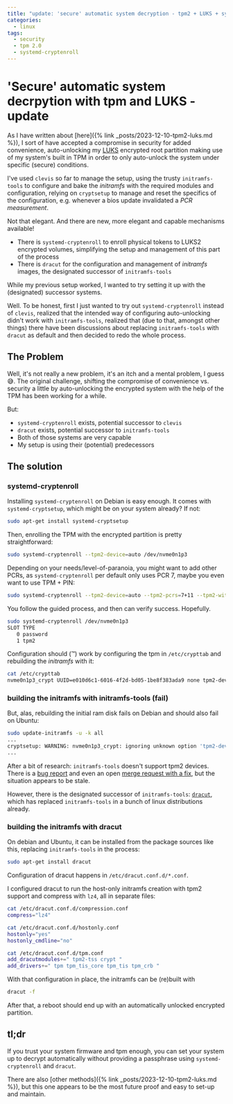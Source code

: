 ```yaml
---
title: "update: 'secure' automatic system decryption - tpm2 + LUKS + systemd-cryptenroll"
categories:
  - linux
tags:
  - security
  - tpm 2.0
  - systemd-cryptenroll
---
```


# 'Secure' automatic system decrpytion with tpm and LUKS - update

As I have written about [here]({% link _posts/2023-12-10-tpm2-luks.md %}), I
sort of have accepted a compromise in security for added convenience,
auto-unlocking my [LUKS](https://en.wikipedia.org/wiki/Linux_Unified_Key_Setup)
encrypted root partition making use of my system's built in TPM in order to
only auto-unlock the system under specific (secure) conditions.

I've used `clevis` so far to manage the setup, using the trusty
`initramfs-tools` to configure and bake the _initramfs_ with the required
modules and configuration, relying on `cryptsetup` to manage and reset the
specifics of the configuration, e.g. whenever a bios update invalidated a _PCR
measurement_.

Not that elegant. And there are new, more elegant and capable mechanisms
available!

- There is `systemd-cryptenroll` to enroll physical tokens to LUKS2 encrypted
  volumes, simplifying the setup and management of this part of the process
- There is `dracut` for the configuration and management of _initramfs_ images,
  the designated successor of `initramfs-tools`

While my previous setup worked, I wanted to try setting it up with the
(designated) successor systems.

Well. To be honest, first I just wanted to try out `systemd-cryptenroll`
instead of `clevis`, realized that the intended way of configuring
auto-unlocking didn't work with `initramfs-tools`, realized that (due to that,
amongst other things) there have been discussions about replacing
`initramfs-tools` with `dracut` as default and then decided to redo the whole
process.

## The Problem

Well, it's not really a new problem, it's an itch and a mental problem, I guess
😅. The original challenge, shifting the compromise of convenience vs. security
a little by auto-unlocking the encrypted system with the help of the TPM has
been working for a while.

But:

- `systemd-cryptenroll` exists, potential successor to `clevis`
- `dracut` exists, potential successor to `initramfs-tools`
- Both of those systems are very capable
- My setup is using their (potential) predecessors

## The solution

### systemd-cryptenroll

Installing `systemd-cryptenroll` on Debian is easy enough. It comes with
`systemd-cryptsetup`, which might be on your system already?
If not:

```sh
sudo apt-get install systemd-cryptsetup
```

Then, enrolling the TPM with the encrypted partition is pretty straightforward:

```sh
sudo systemd-cryptenroll --tpm2-device=auto /dev/nvme0n1p3
```

Depending on your needs/level-of-paranoia, you might want to add other PCRs, as
`systemd-cryptenroll` per default only uses PCR 7, maybe you even want to use
TPM + PIN:

```sh
sudo systemd-cryptenroll --tpm2-device=auto --tpm2-pcrs=7+11 --tpm2-with-pin=yes /dev/nvme0n1p3
```

You follow the guided process, and then can verify success. Hopefully.

```sh
sudo systemd-cryptenroll /dev/nvme0n1p3
SLOT TYPE
   0 password
   1 tpm2
```

Configuration should (™️) work by configuring the tpm in `/etc/crypttab` and
rebuilding the _initramfs_ with it:

```sh
cat /etc/crypttab
nvme0n1p3_crypt UUID=e010d6c1-6016-4f2d-bd05-1be8f383ada9 none tpm2-device=auto,luks,discard
```

### building the initramfs with initramfs-tools (fail)

But, alas, rebuilding the initial ram disk fails on Debian and should also fail
on Ubuntu:

```sh
sudo update-initramfs -u -k all
...
cryptsetup: WARNING: nvme0n1p3_crypt: ignoring unknown option 'tpm2-device'
...
```

After a bit of research: `initramfs-tools` doesn't support tpm2 devices. There
is a [bug report](https://bugs.debian.org/cgi-bin/bugreport.cgi?bug=1031254)
and even an open [merge request with a
fix](https://salsa.debian.org/cryptsetup-team/cryptsetup/-/merge_requests/39),
but the situation appears to be stale.

However, there is the designated successor of `initramfs-tools`:
[`dracut`](https://en.wikipedia.org/wiki/Dracut_\(software\)), which has
replaced `initramfs-tools` in a bunch of linux distributions already.

### building the initramfs with dracut

On debian and Ubuntu, it can be installed from the package sources like this,
replacing `initramfs-tools` in the process:

```sh
sudo apt-get install dracut
```

Configuration of dracut happens in `/etc/dracut.conf.d/*.conf`.

I configured dracut to run the host-only initramfs creation with tpm2 support
and compress with `lz4`, all in separate files:

```bash
cat /etc/dracut.conf.d/compression.conf
compress="lz4"

cat /etc/dracut.conf.d/hostonly.conf
hostonly="yes"
hostonly_cmdline="no"

cat /etc/dracut.conf.d/tpm.conf
add_dracutmodules+=" tpm2-tss crypt "
add_drivers+=" tpm tpm_tis_core tpm_tis tpm_crb "
```

With that configuration in place, the initramfs can be (re)built with

```bash
dracut -f
```

After that, a reboot should end up with an  automatically unlocked encrypted
partition.

## tl;dr

If you trust your system firmware and tpm enough, you can set your system up to
decrypt automatically without providing a passphrase using
`systemd-cryptenroll` and `dracut`.

There are also [other methods]({% link _posts/2023-12-10-tpm2-luks.md %}), but
this one appears to be the most future proof and easy to set-up and maintain.
